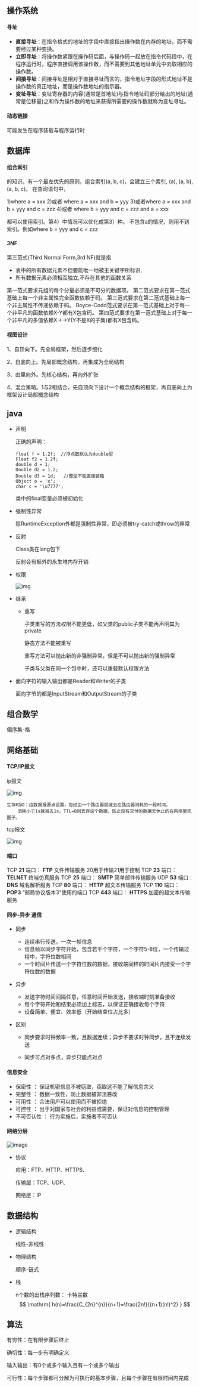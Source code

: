 ## 操作系统

#### 寻址

-   **直接寻址**：在指令格式的地址的字段中直接指出操作数在内存的地址，而不需要经过某种变换。
-   **立即寻址**：将操作数紧跟在操作码后面，与操作码一起放在指令代码段中，在程序运行时，程序直接调用该操作数，而不需要到其他地址单元中去取相应的操作数。
-   **间接寻址**：间接寻址是相对于直接寻址而言的，指令地址字段的形式地址不是操作数的真正地址，而是操作数地址的指示器。
-   **变址寻址**：变址寄存器的内容(通常是首地址)与指令地址码部分给出的地址(通常是位移量)之和作为操作数的地址来获得所需要的操作数就称为变址寻址。

#### 动态链接

可能发生在程序装载与程序运行时

## 数据库

#### 组合索引

的知识。有一个最左优先的原则，组合索引(a, b, c)，会建立三个索引, (a), (a, b), (a, b, c)。
在查询语句中，

1)where a = xxx 
2)或者 where a = xxx and b = yyy
3)或者where a = xxx and b = yyy and c = zzz
4)或者 where b = yyy and c = zzz and a = xxx

都可以使用索引。第4）中情况可以优化成第3）种。
不包含a的情况，则用不到索引。例如where b = yyy and c = zzz

#### 3NF

第三范式(Third Normal Form,3rd NF)就是指

-   表中的所有数据元素不但要能唯一地被主关键字所标识,
-   所有数据元素必须相互独立,不存在其他的函数关系

 第一范式要求元组的每个分量必须是不可分的数据项。
第二范式要求在第一范式基础上每一个非主属性完全函数依赖于码。
第三范式要求在第二范式基础上每一个非主属性不传递依赖于码。
Boyce-Codd范式要求在第一范式基础上对于每一个非平凡的函数依赖X-Y都有X包含码。
第四范式要求在第一范式基础上对于每一个非平凡的多值依赖X→→Y(Y不是X的子集)都有X包含码。

#### 视图设计

1、自顶向下。先全局框架，然后逐步细化 

2、自底向上。先局部概念结构，再集成为全局结构 

3、由里向外。先核心结构，再向外扩张 

4、混合策略。1与2相结合，先自顶向下设计一个概念结构的框架，再自底向上为框架设计局部概念结构

## java

-   声明

    正确的声明：

    ```
    float f = 1.2f;  //浮点数默认为double型
    Float f2 = 1.2f;
    double d = 1;
    Double d2 = 1.2;  
    Double d3 = 1d;   //整型不能直接装箱
    Object o = 'x';
    char c = '\u7777';
    ```

    类中的final变量必须被初始化

-   强制性异常

    除RuntimeException外都是强制性异常，即必须被try-catch或throw的异常

-   反射

    Class类在lang包下

    反射会有额外的永生堆内存开销

-   权限

    ![img](权限修饰符.jpg)

-   继承

    -   重写

        子类重写的方法权限不能更低，如父类的public子类不能再声明其为private

        静态方法不能被重写

        重写方法可以抛出新的非强制异常，但是不可以抛出新的强制异常

        子类与父类在同一个包中时，还可以重载默认权限方法

-   面向字符的输入输出都是Reader和Writer的子类

    面向字节的都是InputStream和OutputStream的子类



## 组合数学

偏序集-格









## 网络基础

#### TCP/IP报文

ip报文

![img](IP报文.jpg)

    生存时间：由数据报源点设置，每经由一个路由器就减去在路由器消耗的一段时间，
        消耗小于1s就减去1s，TTL=0则丢弃这个数据，防止没有交付的数据无休止的在网络里兜圈子。

tcp报文

![img](tcp头.png)

#### 端口

TCP **21** 端口： **FTP** 文件传输服务 20用于传输21用于控制
TCP **23** 端口： **TELNET** 终端仿真服务
TCP **25** 端口： **SMTP** 简单邮件传输服务
UDP **53** 端口： **DNS** 域名解析服务
TCP **80** 端口： **HTTP** 超文本传输服务
TCP **110** 端口： **POP3** “邮局协议版本3”使用的端口
TCP **443** 端口： **HTTPS** 加密的超文本传输服务

#### 同步-异步 通信

-   同步

    -   连续串行传送，一次一帧信息
    -   信息帧以同步字符开始，包含若干个字符，一个字符5-8位，一个传输过程中，字符位数相同
    -   一个时间片传送一个字符位数的数据，接收端同样的时间片内接受一个字符位数的数据

-   异步

    -   发送字符时间间隔任意，任意时间开始发送，接收端时刻准备接收
    -   每个字符开始和结束必须加上标志，以保证正确接收每个字符
    -   设备简单、便宜、效率低（开始结束位占比多）

-   区别

    -   同步要求时钟频率一致，且数据连续；异步不要求时钟同步，且不连续发送

    -   同步可点对多点，异步只能点对点

        

#### 信息安全

-   保密性 ： 保证机密信息不被窃取，窃取这不能了解信息含义
-   完整性 ： 数据一致性，防止数据被非法篡改
-   可用性 ： 合法用户可以使用而不被拒绝
-   可控性 ： 出于对国家与社会的利益或需要，保证对信息的控制管理
-   不可否认性 ： 行为实施后，实施者不可否认

#### 网络分层

![image](网络分层.png)

-   协议 

    应用：FTP、HTTP、HTTPS、

    传输层：TCP、UDP、

    网络层：IP



## 数据结构

-   逻辑结构

    线性-非线性

-   物理结构

    顺序-链式

-   栈

    n个数的出栈序列数： 卡特兰数
    $$
    \mathrm{ h(n)=\frac{C_{2n}^{n}}{n+1}=\frac{2n!}{(n+1)(n!)^2}  }
    $$
    



## 算法

有穷性：在有限步骤后终止

确切性：每一步有明确定义

输入输出：有0个或多个输入且有一个或多个输出

可行性：每个步骤都可分解为可执行的基本步骤，且每个步骤在有限时间内完成